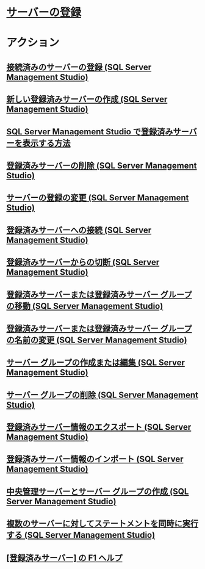 # [サーバーの登録](register-servers.md)  

# アクション
## [接続済みのサーバーの登録 (SQL Server Management Studio)](register-a-connected-server-sql-server-management-studio.md)  
## [新しい登録済みサーバーの作成 (SQL Server Management Studio)](create-a-new-registered-server-sql-server-management-studio.md)  
## [SQL Server Management Studio で登録済みサーバーを表示する方法](view-registered-servers-in-sql-server-management-studio.md)  
## [登録済みサーバーの削除 (SQL Server Management Studio)](remove-a-registered-server-sql-server-management-studio.md)  
## [サーバーの登録の変更 (SQL Server Management Studio)](change-a-server-s-registration-sql-server-management-studio.md)  
## [登録済みサーバーへの接続 (SQL Server Management Studio)](connect-to-a-registered-server-sql-server-management-studio.md)  
## [登録済みサーバーからの切断 (SQL Server Management Studio)](disconnect-from-a-registered-server-sql-server-management-studio.md)  
## [登録済みサーバーまたは登録済みサーバー グループの移動 (SQL Server Management Studio)](move-a-registered-server-or-registered-server-group.md)  
## [登録済みサーバーまたは登録済みサーバー グループの名前の変更 (SQL Server Management Studio)](change-the-name-of-registered-server-or-registered-server-group.md)  
## [サーバー グループの作成または編集 (SQL Server Management Studio)](create-or-edit-a-server-group-sql-server-management-studio.md)  
## [サーバー グループの削除 (SQL Server Management Studio)](remove-a-server-group-sql-server-management-studio.md)  
## [登録済みサーバー情報のエクスポート (SQL Server Management Studio)](export-registered-server-information-sql-server-management-studio.md)  
## [登録済みサーバー情報のインポート (SQL Server Management Studio)](import-registered-server-information-sql-server-management-studio.md)  
## [中央管理サーバーとサーバー グループの作成 (SQL Server Management Studio)](create-a-central-management-server-and-server-group.md)  
## [複数のサーバーに対してステートメントを同時に実行する (SQL Server Management Studio)](execute-statements-against-multiple-servers-simultaneously.md)  
## [[登録済みサーバー] の F1 ヘルプ](registered-servers-f1-help.md)  

